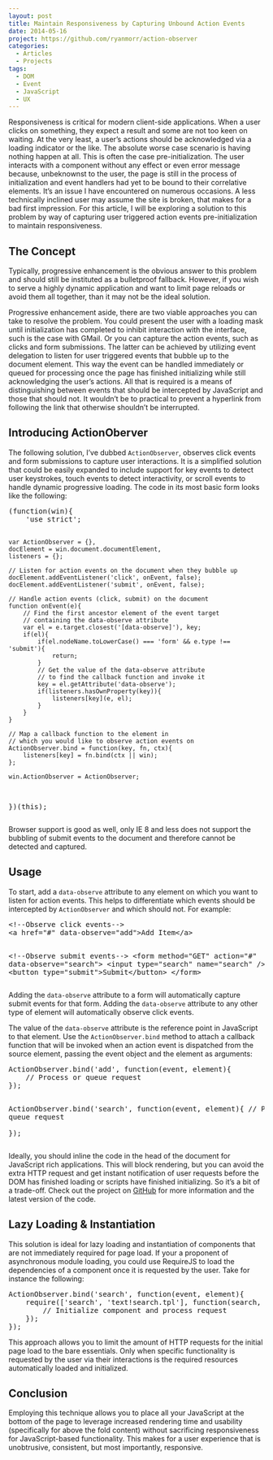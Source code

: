 ```yaml
---
layout: post
title: Maintain Responsiveness by Capturing Unbound Action Events
date: 2014-05-16
project: https://github.com/ryanmorr/action-observer
categories:
  - Articles
  - Projects
tags:
  - DOM
  - Event
  - JavaScript
  - UX
---
```


Responsiveness is critical for modern client-side applications. When a user clicks on something, they expect a result and some are not too keen on waiting. At the very least, a user&#8217;s actions should be acknowledged via a loading indicator or the like. The absolute worse case scenario is having nothing happen at all. This is often the case pre-initialization. The user interacts with a component without any effect or even error message because, unbeknownst to the user, the page is still in the process of initialization and event handlers had yet to be bound to their correlative elements. It&#8217;s an issue I have encountered on numerous occasions. A less technically inclined user may assume the site is broken, that makes for a bad first impression. For this article, I will be exploring a solution to this problem by way of capturing user triggered action events pre-initialization to maintain responsiveness.

## The Concept

Typically, progressive enhancement is the obvious answer to this problem and should still be instituted as a bulletproof fallback. However, if you wish to serve a highly dynamic application and want to limit page reloads or avoid them all together, than it may not be the ideal solution.

Progressive enhancement aside, there are two viable approaches you can take to resolve the problem. You could present the user with a loading mask until initialization has completed to inhibit interaction with the interface, such is the case with GMail. Or you can capture the action events, such as clicks and form submissions. The latter can be achieved by utilizing event delegation to listen for user triggered events that bubble up to the document element. This way the event can be handled immediately or queued for processing once the page has finished initializing while still acknowledging the user&#8217;s actions. All that is required is a means of distinguishing between events that should be intercepted by JavaScript and those that should not. It wouldn&#8217;t be to practical to prevent a hyperlink from following the link that otherwise shouldn&#8217;t be interrupted. 

## Introducing ActionOberver

The following solution, I&#8217;ve dubbed `ActionObserver`, observes click events and form submissions to capture user interactions. It is a simplified solution that could be easily expanded to include support for key events to detect user keystrokes, touch events to detect interactivity, or scroll events to handle dynamic progressive loading. The code in its most basic form looks like the following:

<div class="code-block">
  <pre class="prettyprint lang-javascript">
(function(win){ 
    'use strict';

    var ActionObserver = {},
    docElement = win.document.documentElement, 
    listeners = {};

    // Listen for action events on the document when they bubble up
    docElement.addEventListener('click', onEvent, false);
    docElement.addEventListener('submit', onEvent, false);

    // Handle action events (click, submit) on the document
    function onEvent(e){
        // Find the first ancestor element of the event target
        // containing the data-observe attribute
        var el = e.target.closest('[data-observe]'), key;
        if(el){
            if(el.nodeName.toLowerCase() === 'form' && e.type !== 'submit'){
                return;
            }
            // Get the value of the data-observe attribute
            // to find the callback function and invoke it
            key = el.getAttribute('data-observe');
            if(listeners.hasOwnProperty(key)){
                listeners[key](e, el);
            }
        }
    }

    // Map a callback function to the element in 
    // which you would like to observe action events on
    ActionObserver.bind = function(key, fn, ctx){
        listeners[key] = fn.bind(ctx || win);
    };

    win.ActionObserver = ActionObserver;

})(this);
</pre>
</div>

Browser support is good as well, only IE 8 and less does not support the bubbling of submit events to the document and therefore cannot be detected and captured.

## Usage

To start, add a `data-observe` attribute to any element on which you want to listen for action events. This helps to differentiate which events should be intercepted by `ActionObserver` and which should not. For example:

<div class="code-block">
  <pre class="prettyprint lang-html">
&lt;!--Observe click events--&gt;
&lt;a href="#" data-observe="add"&gt;Add Item&lt;/a&gt;

&lt;!--Observe submit events--&gt;
&lt;form method="GET" action="#" data-observe="search"&gt;
    &lt;input type="search" name="search" /&gt;
    &lt;button type="submit"&gt;Submit&lt;/button&gt;
&lt;/form&gt;
</pre>
</div>

Adding the `data-observe` attribute to a form will automatically capture submit events for that form. Adding the `data-observe` attribute to any other type of element will automatically observe click events.

The value of the `data-observe` attribute is the reference point in JavaScript to that element. Use the `ActionObserver.bind` method to attach a callback function that will be invoked when an action event is dispatched from the source element, passing the event object and the element as arguments:

<div class="code-block">
  <pre class="prettyprint lang-javascript">
ActionObserver.bind('add', function(event, element){
    // Process or queue request                     
});

ActionObserver.bind('search', function(event, element){
    // Process or queue request                     
});
</pre>
</div>

Ideally, you should inline the code in the head of the document for JavaScript rich applications. This will block rendering, but you can avoid the extra HTTP request and get instant notification of user requests before the DOM has finished loading or scripts have finished initializing. So it&#8217;s a bit of a trade-off. Check out the project on [GitHub](https://github.com/ryanmorr/action-observer) for more information and the latest version of the code.

## Lazy Loading & Instantiation

This solution is ideal for lazy loading and instantiation of components that are not immediately required for page load. If your a proponent of asynchronous module loading, you could use RequireJS to load the dependencies of a component once it is requested by the user. Take for instance the following:

<div class="code-block">
  <pre class="prettyprint lang-javascript">
ActionObserver.bind('search', function(event, element){
    require(['search', 'text!search.tpl'], function(search, template){
        // Initialize component and process request          
    });                     
});
</pre>
</div>

This approach allows you to limit the amount of HTTP requests for the initial page load to the bare essentials. Only when specific functionality is requested by the user via their interactions is the required resources automatically loaded and initialized.

## Conclusion

Employing this technique allows you to place all your JavaScript at the bottom of the page to leverage increased rendering time and usability (specifically for above the fold content) without sacrificing responsiveness for JavaScript-based functionality. This makes for a user experience that is unobtrusive, consistent, but most importantly, responsive.